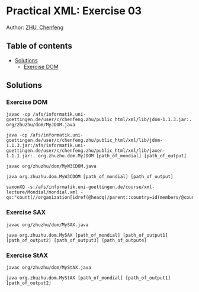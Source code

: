 Practical XML: Exercise 03
==========================

Author: [ZHU, Chenfeng](http://about.me/zhuchenfeng)

## Table of contents

* [Solutions](#solutions)
    * [Exercise DOM](#exercise-dom)

## Solutions

### Exercise DOM

``` shell
javac -cp /afs/informatik.uni-goettingen.de/user/c/chenfeng.zhu/public_html/xml/lib/jdom-1.1.3.jar:. org/zhuzhu/dom/MyJDOM.java

java -cp /afs/informatik.uni-goettingen.de/user/c/chenfeng.zhu/public_html/xml/lib/jdom-1.1.3.jar:/afs/informatik.uni-goettingen.de/user/c/chenfeng.zhu/public_html/xml/lib/jaxen-1.1.1.jar:. org.zhuzhu.dom.MyJDOM [path_of_mondial] [path_of_output]

javac org/zhuzhu/dom/MyW3CDOM.java

java org.zhuzhu.dom.MyW3CDOM [path_of_mondial] [path_of_output]

saxonXQ -s:/afs/informatik.uni-goettingen.de/course/xml-lecture/Mondial/mondial.xml -qs:"count(//organization[idref(@headq)/parent::country=id(members/@country)])"
```

### Exercise SAX

``` shell
javac org/zhuzhu/dom/MySAX.java

java org.zhuzhu.dom.MySAX [path_of_mondial] [path_of_output1] [path_of_output2] [path_of_output3] [path_of_output4]
```

### Exercise StAX

``` shell
javac org/zhuzhu/dom/MyStAX.java

java org.zhuzhu.dom.MyStAX [path_of_mondial] [path_of_output1] [path_of_output2]
```


